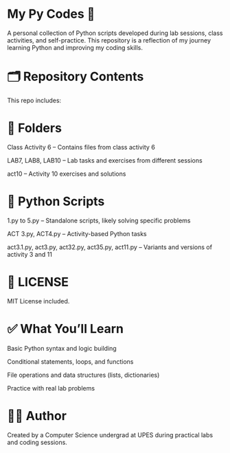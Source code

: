 # My Py Codes 🐍
A personal collection of Python scripts developed during lab sessions, class activities, and self-practice. This repository is a reflection of my journey learning Python and improving my coding skills.

#  🗂️ Repository Contents
This repo includes:

# 📁 Folders
Class Activity 6 – Contains files from class activity 6

LAB7, LAB8, LAB10 – Lab tasks and exercises from different sessions

act10 – Activity 10 exercises and solutions

# 📄 Python Scripts
1.py to 5.py – Standalone scripts, likely solving specific problems

ACT 3.py, ACT4.py – Activity-based Python tasks

act3.1.py, act3.py, act32.py, act35.py, act11.py – Variants and versions of activity 3 and 11

# 📜 LICENSE
MIT License included.

# ✅ What You’ll Learn
Basic Python syntax and logic building

Conditional statements, loops, and functions

File operations and data structures (lists, dictionaries)

Practice with real lab problems

# 👨‍💻 Author
Created by a Computer Science undergrad at UPES during practical labs and coding sessions.
